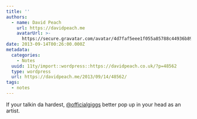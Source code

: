 ```yaml
---
title: ''
authors:
  - name: David Peach
    url: https://davidpeach.me
    avatarUrl: >-
      https://secure.gravatar.com/avatar/4d7faf5eee1f055a85788c44936b8995eaab6dfb004e7854ec747ccb272e91ee?s=96&d=mm&r=g
date: 2013-09-14T00:26:00.000Z
metadata:
  categories:
    - Notes
  uuid: 11ty/import::wordpress::https://davidpeach.co.uk/?p=48562
  type: wordpress
  url: https://davidpeach.me/2013/09/14/48562/
tags:
  - notes
---
```

If your talkin da hardest, [@officialgiggs](https://twitter.com/officialgiggs) better pop up in your head as an artist.